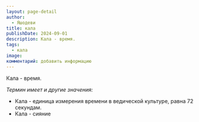 ```yaml
---
layout: page-detail
author:
  - Яшодеви
title: кала
publishDate: 2024-09-01
description: Кала - время.
tags:
  - кала
image: 
комментарий: добавить информацию
---
```

Кала - время.

*Термин имеет и другие значения:*

- Кала - единица измерения времени в ведической культуре, равна 72 секундам.
- Кала - сияние

